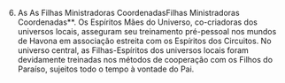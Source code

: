 ﻿6. As As Filhas Ministradoras CoordenadasFilhas Ministradoras Coordenadas**. Os Espíritos Mães do Universo, co-criadoras dos universos locais, asseguram seu treinamento pré-pessoal nos mundos de Havona em associação estreita com os Espíritos dos Circuitos. No universo central, as Filhas-Espíritos dos universos locais foram devidamente treinadas nos métodos de cooperação com os Filhos do Paraíso, sujeitos todo o tempo à vontade do Pai.
